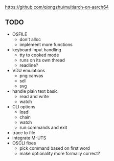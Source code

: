 https://github.com/qiongzhu/multiarch-on-aarch64

## TODO

- OSFILE
  - don't alloc
  - implement more functions
- keyboard input handling
  - tty to cooked mode
  - runs on its own thread
  - readline?
- VDU emulations
  - png canvas
  - sdl
  - svg
- handle plain text basic
  - read and write
  - watch
- CLI options
  - load
  - chain
  - watch
  - run commands and exit
- trace to file
- integrate M-UTS
- OSCLI fixes
  - pick command based on first word
  - make optionality more formally correct?
